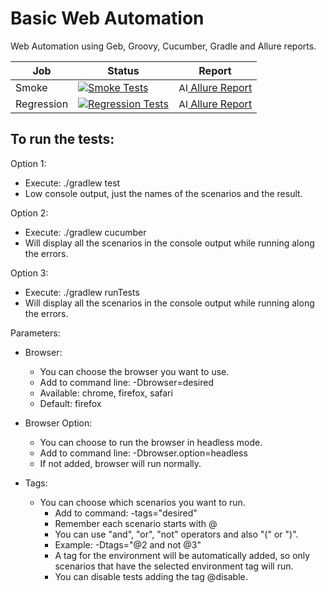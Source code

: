 # Basic Web Automation

Web Automation using Geb, Groovy, Cucumber, Gradle and Allure reports.

| Job        | Status                                                                                                                                                                                                                  | Report                                                                                                                                                                               |
|------------|-------------------------------------------------------------------------------------------------------------------------------------------------------------------------------------------------------------------------|--------------------------------------------------------------------------------------------------------------------------------------------------------------------------------------|
| Smoke      | [![Smoke Tests](https://github.com/fifernandez/basic-web-automation/actions/workflows/smoke-tests.yml/badge.svg)](https://github.com/fifernandez/basic-web-automation/actions/workflows/smoke-tests.yml)                | [<img src="https://avatars.githubusercontent.com/u/5879127?s=200&v=4" width="15" alt="Allure Report"/> Allure Report](https://fifernandez.github.io/basic-web-automation/smoke)      |
| Regression | [![Regression Tests](https://github.com/fifernandez/basic-web-automation/actions/workflows/regression-tests.yml/badge.svg)](https://github.com/fifernandez/basic-web-automation/actions/workflows/regression-tests.yml) | [<img src="https://avatars.githubusercontent.com/u/5879127?s=200&v=4" width="15" alt="Allure Report"/> Allure Report](https://fifernandez.github.io/basic-web-automation/regression) |

To run the tests:
-
Option 1:

- Execute:  ./gradlew test
- Low console output, just the names of the scenarios and the result.

Option 2:

- Execute: ./gradlew cucumber
- Will display all the scenarios in the console output while running along the errors.

Option 3:

- Execute: ./gradlew runTests
- Will display all the scenarios in the console output while running along the errors.

Parameters:

- Browser:
    - You can choose the browser you want to use.
    - Add to command line: -Dbrowser=desired
    - Available: chrome, firefox, safari
    - Default: firefox

- Browser Option:
    - You can choose to run the browser in headless mode.
    - Add to command line: -Dbrowser.option=headless
    - If not added, browser will run normally.


- Tags:
    - You can choose which scenarios you want to run.
        - Add to command: -tags="desired"
        - Remember each scenario starts with @
        - You can use "and", "or", "not" operators and also "(" or ")".
        - Example: -Dtags="@2 and not @3"
        - A tag for the environment will be automatically added, so only scenarios that have the selected environment
          tag will run.
        - You can disable tests adding the tag @disable.